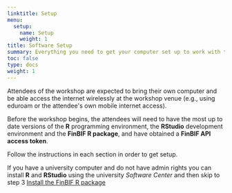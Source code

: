 ```yaml
---
linktitle: Setup
menu:
  setup:
    name: Setup
    weight: 1
title: Software Setup
summary: Everything you need to get your computer set up to work with the FinBIF R package.
toc: false
type: docs
weight: 1
---
```


Attendees of the workshop are expected to bring their own computer and be able
access the internet wirelessly at the workshop venue (e.g., using eduroam or the
attendee's own mobile internet access).

Before the workshop begins, the attendees will need to have the most up to date
versions of the __R__ programming environment, the __RStudio__ development
environment and the __FinBIF R package__, and have obtained a
__FinBIF API access token__.

Follow the instructions in each section in order to get setup.

If you have a university computer and do not have admin rights you can install
__R__ and __RStudio__ using the university _Software Center_ and then skip
to step 3 [Install the FinBIF R package](/setup/finbif/)
